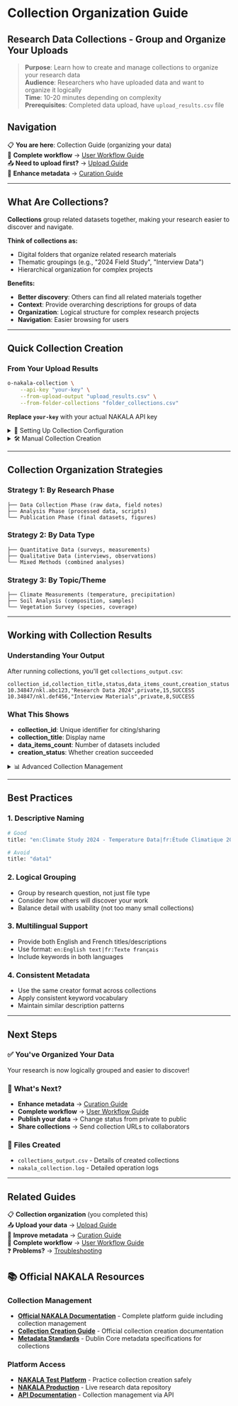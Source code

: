 # Collection Organization Guide

## Research Data Collections - Group and Organize Your Uploads

> **Purpose**: Learn how to create and manage collections to organize your research data  
> **Audience**: Researchers who have uploaded data and want to organize it logically  
> **Time**: 10-20 minutes depending on complexity  
> **Prerequisites**: Completed data upload, have `upload_results.csv` file

## Navigation

📋 **You are here**: Collection Guide (organizing your data)  
🔄 **Complete workflow** → [User Workflow Guide](03-workflow-guide.md)  
📤 **Need to upload first?** → [Upload Guide](01-upload-guide.md)  
🎯 **Enhance metadata** → [Curation Guide](04-curation-guide.md)

---

## What Are Collections?

**Collections** group related datasets together, making your research easier to discover and navigate.

**Think of collections as:**
- Digital folders that organize related research materials
- Thematic groupings (e.g., "2024 Field Study", "Interview Data")
- Hierarchical organization for complex projects

**Benefits:**
- **Better discovery**: Others can find all related materials together
- **Context**: Provide overarching descriptions for groups of data
- **Organization**: Logical structure for complex research projects
- **Navigation**: Easier browsing for users

---

## Quick Collection Creation

### From Your Upload Results
```bash
o-nakala-collection \
    --api-key "your-key" \
    --from-upload-output "upload_results.csv" \
    --from-folder-collections "folder_collections.csv"
```

**Replace `your-key`** with your actual NAKALA API key

<details>
<summary>📁 Setting Up Collection Configuration</summary>

### Create `folder_collections.csv`
This file defines how to group your uploaded items:

```csv
title,status,description,keywords,creator,data_items
"en:My Research Project|fr:Mon Projet de Recherche",private,"en:Complete research data from 2024 study|fr:Données complètes de l'étude 2024","research,data,2024","Smith, John","files/data/|files/code/"
"en:Interview Materials|fr:Matériel d'entretien",private,"en:Transcripts and recordings|fr:Transcriptions et enregistrements","interviews,qualitative","Smith, John","files/interviews/"
```

### Field Explanations
- **title**: Collection name (multilingual: `en:English|fr:Français`)
- **status**: `private` (default) or `public`
- **description**: What this collection contains
- **keywords**: Search terms, comma-separated
- **creator**: Who created this collection
- **data_items**: Which uploaded folders to include (pipe-separated)

</details>

<details>
<summary>🛠️ Manual Collection Creation</summary>

### Single Collection from Specific Items
```bash
o-nakala-collection \
    --api-key "your-key" \
    --title "My Research Collection" \
    --description "Important research materials" \
    --keywords "research,data,2024" \
    --status private \
    --data-ids "10.34847/nkl.abc123,10.34847/nkl.def456"
```

### Collection from All Upload Results
```bash
o-nakala-collection \
    --api-key "your-key" \
    --title "Complete Study Data" \
    --description "All data from the 2024 research study" \
    --keywords "research,complete,2024" \
    --from-upload-output "upload_results.csv"
```

</details>

---

## Collection Organization Strategies

### Strategy 1: By Research Phase
```
├── Data Collection Phase (raw data, field notes)
├── Analysis Phase (processed data, scripts)
└── Publication Phase (final datasets, figures)
```

### Strategy 2: By Data Type
```
├── Quantitative Data (surveys, measurements)
├── Qualitative Data (interviews, observations)
└── Mixed Methods (combined analyses)
```

### Strategy 3: By Topic/Theme
```
├── Climate Measurements (temperature, precipitation)
├── Soil Analysis (composition, samples)
└── Vegetation Survey (species, coverage)
```

---

## Working with Collection Results

### Understanding Your Output

After running collections, you'll get `collections_output.csv`:

```csv
collection_id,collection_title,status,data_items_count,creation_status
10.34847/nkl.abc123,"Research Data 2024",private,15,SUCCESS
10.34847/nkl.def456,"Interview Materials",private,8,SUCCESS
```

### What This Shows
- **collection_id**: Unique identifier for citing/sharing
- **collection_title**: Display name
- **data_items_count**: Number of datasets included
- **creation_status**: Whether creation succeeded

<details>
<summary>📊 Advanced Collection Management</summary>

### Generate Collection Report
```bash
o-nakala-collection \
    --api-key "your-key" \
    --from-folder-collections "folder_collections.csv" \
    --from-upload-output "upload_results.csv" \
    --collection-report "detailed_collections.csv"
```

### Collection Hierarchy Example
The system can create nested organization:

```
Research Project 2024
├── Data Collection
│   ├── Survey Responses (15 items)
│   └── Field Measurements (8 items)
├── Analysis Results
│   ├── Statistical Output (5 items)
│   └── Visualizations (12 items)
└── Documentation
    ├── Protocols (3 items)
    └── Reports (7 items)
```

### Troubleshooting Collection Issues

**"No matching data items found"**
- Check that folder paths in `data_items` match your upload structure
- Verify `upload_results.csv` contains the expected items

**"Collection creation failed"**
- Verify your API key is correct
- Check that required fields (title, creator) are provided
- Ensure data item IDs exist and are accessible

</details>

---

## Best Practices

### 1. **Descriptive Naming**
```bash
# Good
title: "en:Climate Study 2024 - Temperature Data|fr:Étude Climatique 2024 - Données de Température"

# Avoid
title: "data1"
```

### 2. **Logical Grouping**
- Group by research question, not just file type
- Consider how others will discover your work
- Balance detail with usability (not too many small collections)

### 3. **Multilingual Support**
- Provide both English and French titles/descriptions
- Use format: `en:English text|fr:Texte français`
- Include keywords in both languages

### 4. **Consistent Metadata**
- Use the same creator format across collections
- Apply consistent keyword vocabulary
- Maintain similar description patterns

---

## Next Steps

### ✅ **You've Organized Your Data**
Your research is now logically grouped and easier to discover!

### 🚀 **What's Next?**
- **Enhance metadata** → [Curation Guide](04-curation-guide.md)
- **Complete workflow** → [User Workflow Guide](03-workflow-guide.md)
- **Publish your data** → Change status from private to public
- **Share collections** → Send collection URLs to collaborators

### 📄 **Files Created**
- `collections_output.csv` - Details of created collections
- `nakala_collection.log` - Detailed operation logs

---

## Related Guides

📋 **Collection organization** (you completed this)  
📤 **Upload your data** → [Upload Guide](01-upload-guide.md)  
🔧 **Improve metadata** → [Curation Guide](04-curation-guide.md)  
🔄 **Complete workflow** → [User Workflow Guide](03-workflow-guide.md)  
❓ **Problems?** → [Troubleshooting](05-troubleshooting.md)

## 📚 Official NAKALA Resources

### **Collection Management**
- **[Official NAKALA Documentation](https://documentation.huma-num.fr/nakala/)** - Complete platform guide including collection management
- **[Collection Creation Guide](https://documentation.huma-num.fr/nakala/)** - Official collection creation documentation
- **[Metadata Standards](https://documentation.huma-num.fr/nakala-guide-de-description/)** - Dublin Core metadata specifications for collections

### **Platform Access**
- **[NAKALA Test Platform](https://test.nakala.fr)** - Practice collection creation safely
- **[NAKALA Production](https://nakala.fr)** - Live research data repository
- **[API Documentation](https://api.nakala.fr/doc)** - Collection management via API